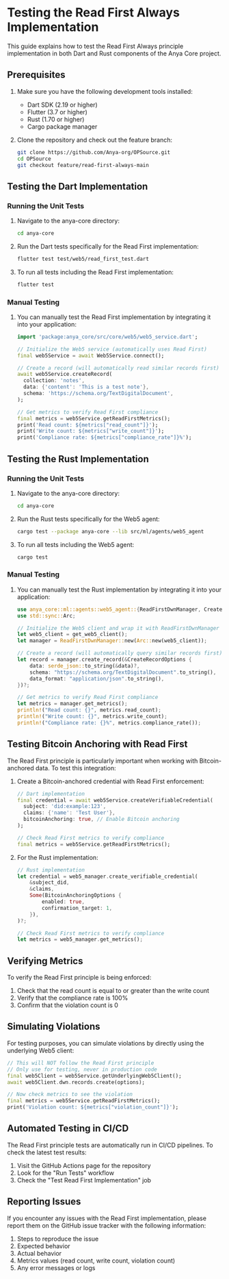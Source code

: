 # Testing the Read First Always Implementation

This guide explains how to test the Read First Always principle implementation in both Dart and Rust components of the Anya Core project.

## Prerequisites

1. Make sure you have the following development tools installed:
   - Dart SDK (2.19 or higher)
   - Flutter (3.7 or higher)
   - Rust (1.70 or higher)
   - Cargo package manager

2. Clone the repository and check out the feature branch:
   ```bash
   git clone https://github.com/Anya-org/OPSource.git
   cd OPSource
   git checkout feature/read-first-always-main
   ```

## Testing the Dart Implementation

### Running the Unit Tests

1. Navigate to the anya-core directory:
   ```bash
   cd anya-core
   ```

2. Run the Dart tests specifically for the Read First implementation:
   ```bash
   flutter test test/web5/read_first_test.dart
   ```

3. To run all tests including the Read First implementation:
   ```bash
   flutter test
   ```

### Manual Testing

1. You can manually test the Read First implementation by integrating it into your application:

   ```dart
   import 'package:anya_core/src/core/web5/web5_service.dart';
   
   // Initialize the Web5 service (automatically uses Read First)
   final web5Service = await Web5Service.connect();
   
   // Create a record (will automatically read similar records first)
   await web5Service.createRecord(
     collection: 'notes',
     data: {'content': 'This is a test note'},
     schema: 'https://schema.org/TextDigitalDocument',
   );
   
   // Get metrics to verify Read First compliance
   final metrics = web5Service.getReadFirstMetrics();
   print('Read count: ${metrics["read_count"]}');
   print('Write count: ${metrics["write_count"]}');
   print('Compliance rate: ${metrics["compliance_rate"]}%');
   ```

## Testing the Rust Implementation

### Running the Unit Tests

1. Navigate to the anya-core directory:
   ```bash
   cd anya-core
   ```

2. Run the Rust tests specifically for the Web5 agent:
   ```bash
   cargo test --package anya-core --lib src/ml/agents/web5_agent
   ```

3. To run all tests including the Web5 agent:
   ```bash
   cargo test
   ```

### Manual Testing

1. You can manually test the Rust implementation by integrating it into your application:

   ```rust
   use anya_core::ml::agents::web5_agent::{ReadFirstDwnManager, CreateRecordOptions};
   use std::sync::Arc;
   
   // Initialize the Web5 client and wrap it with ReadFirstDwnManager
   let web5_client = get_web5_client();
   let manager = ReadFirstDwnManager::new(Arc::new(web5_client));
   
   // Create a record (will automatically query similar records first)
   let record = manager.create_record(&CreateRecordOptions {
       data: serde_json::to_string(&data)?,
       schema: "https://schema.org/TextDigitalDocument".to_string(),
       data_format: "application/json".to_string(),
   })?;
   
   // Get metrics to verify Read First compliance
   let metrics = manager.get_metrics();
   println!("Read count: {}", metrics.read_count);
   println!("Write count: {}", metrics.write_count);
   println!("Compliance rate: {}%", metrics.compliance_rate());
   ```

## Testing Bitcoin Anchoring with Read First

The Read First principle is particularly important when working with Bitcoin-anchored data. To test this integration:

1. Create a Bitcoin-anchored credential with Read First enforcement:

   ```dart
   // Dart implementation
   final credential = await web5Service.createVerifiableCredential(
     subject: 'did:example:123',
     claims: {'name': 'Test User'},
     bitcoinAnchoring: true, // Enable Bitcoin anchoring
   );
   
   // Check Read First metrics to verify compliance
   final metrics = web5Service.getReadFirstMetrics();
   ```

2. For the Rust implementation:

   ```rust
   // Rust implementation
   let credential = web5_manager.create_verifiable_credential(
       &subject_did,
       &claims,
       Some(BitcoinAnchoringOptions {
           enabled: true,
           confirmation_target: 1,
       }),
   )?;
   
   // Check Read First metrics to verify compliance
   let metrics = web5_manager.get_metrics();
   ```

## Verifying Metrics

To verify the Read First principle is being enforced:

1. Check that the read count is equal to or greater than the write count
2. Verify that the compliance rate is 100%
3. Confirm that the violation count is 0

## Simulating Violations

For testing purposes, you can simulate violations by directly using the underlying Web5 client:

```dart
// This will NOT follow the Read First principle
// Only use for testing, never in production code
final web5Client = web5Service.getUnderlyingWeb5Client();
await web5Client.dwn.records.create(options);

// Now check metrics to see the violation
final metrics = web5Service.getReadFirstMetrics();
print('Violation count: ${metrics["violation_count"]}');
```

## Automated Testing in CI/CD

The Read First principle tests are automatically run in CI/CD pipelines. To check the latest test results:

1. Visit the GitHub Actions page for the repository
2. Look for the "Run Tests" workflow
3. Check the "Test Read First Implementation" job

## Reporting Issues

If you encounter any issues with the Read First implementation, please report them on the GitHub issue tracker with the following information:

1. Steps to reproduce the issue
2. Expected behavior
3. Actual behavior
4. Metrics values (read count, write count, violation count)
5. Any error messages or logs

